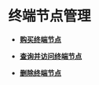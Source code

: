 # 终端节点管理<a name="vpcep_03_0200"></a>

-   **[购买终端节点](购买终端节点.md)**  

-   **[查询并访问终端节点](查询并访问终端节点.md)**  

-   **[删除终端节点](删除终端节点.md)**  


